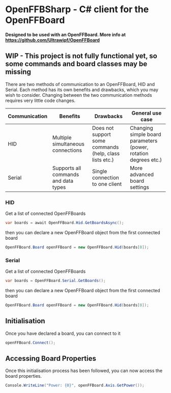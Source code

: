# OpenFFBSharp - C# client for the OpenFFBoard

#### Designed to be used with an OpenFFBoard. More info at https://github.com/Ultrawipf/OpenFFBoard

## WIP - This project is not fully functional yet, so some commands and board classes may be missing

There are two methods of communication to an OpenFFBoard, HID and Serial. Each method has its own benefits and drawbacks, which you may wish to consider. Changing between the two communication methods requires very little code changes.

| Communication | Benefits | Drawbacks | General use case |
| ------------- | -------- | --------- | ---------------- |
| HID | Multiple simultaneous connections | Does not support some commands (help, class lists etc.) | Changing simple board parameters (power, rotation degrees etc.) |
| Serial | Supports all commands and data types | Single connection to one client | More advanced board settings |

### HID
Get a list of connected OpenFFBoards
```C#
var boards = await OpenFFBoard.Hid.GetBoardsAsync();
```
then you can declare a new OpenFFBoard object from the first connected board
```C#
OpenFFBoard.Board openFFBoard = new OpenFFBoard.Hid(boards[0]);
```

### Serial
Get a list of connected OpenFFBoards
```C#
var boards = OpenFFBoard.Serial.GetBoards();
```
then you can declare a new OpenFFBoard object from the first connected board
```C#
OpenFFBoard.Board openFFBoard = new OpenFFBoard.Hid(boards[0]);
```

## Initialisation

Once you have declared a board, you can connect to it
```C#
openFFBoard.Connect();
```

## Accessing Board Properties

Once this initialisation process has been followed, you can now access the board properties.

```C#
Console.WriteLine("Power: {0}", openFFBoard.Axis.GetPower());
```

